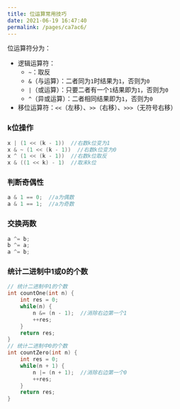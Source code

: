 ```yaml
---
title: 位运算常用技巧
date: 2021-06-19 16:47:40
permalink: /pages/ca7ac6/
---
```


位运算符分为：
- 逻辑运算符：
    - `~`：取反
    - `&`（与运算）：二者同为`1`时结果为`1`，否则为`0`
    - `|`（或运算）：只要二者有一个`1`结果即为`1`，否则为`0`
    - `^`（异或运算）：二者相同结果即为`1`，否则为`0`
- 移位运算符：`<<`（左移）、`>>`（右移）、`>>>`（无符号右移）

### k位操作
```cpp
x | (1 << (k - 1))  //右数k位变为1
x & ~ (1 << (k - 1))  //右数k位变为0
x ^ (1 << (k - 1))  //右数k位取反
x & ((1 << k) - 1)  //取末k位
```

### 判断奇偶性
```cpp
a & 1 == 0;  //a为偶数
a & 1 == 1;  //a为奇数
```

### 交换两数
```cpp
a ^= b;
b ^= a;
a ^= b;
```

### 统计二进制中1或0的个数
```cpp
// 统计二进制中1的个数
int countOne(int n) {
    int res = 0;
    while(n) {
        n &= (n - 1);  //消除右边第一个1
        ++res;
    }
    return res;
}
// 统计二进制中0的个数
int countZero(int n) {
    int res = 0;
    while(n + 1) {
        n |= (n + 1);  //消除右边第一个0
        ++res;
    }
    return res;
}
```